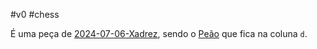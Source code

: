 
#v0  #chess 

É uma peça de [2024-07-06-Xadrez](2024-07-06-Xadrez.md), sendo o [Peão](_insight/Peão.md) que fica na coluna `d`.
